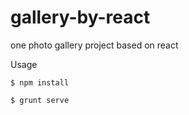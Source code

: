 # gallery-by-react
one photo gallery project based on react

Usage

    $ npm install
  
    $ grunt serve

